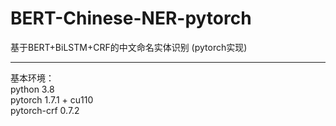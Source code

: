 # BERT-Chinese-NER-pytorch
基于BERT+BiLSTM+CRF的中文命名实体识别 (pytorch实现)<br>
<hr>
基本环境：<br>
python 3.8 <br>
pytorch 1.7.1 + cu110 <br>
pytorch-crf 0.7.2 <br>
